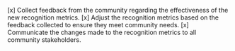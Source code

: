 [x] Collect feedback from the community regarding the effectiveness of the new recognition metrics.
[x] Adjust the recognition metrics based on the feedback collected to ensure they meet community needs.
[x] Communicate the changes made to the recognition metrics to all community stakeholders.